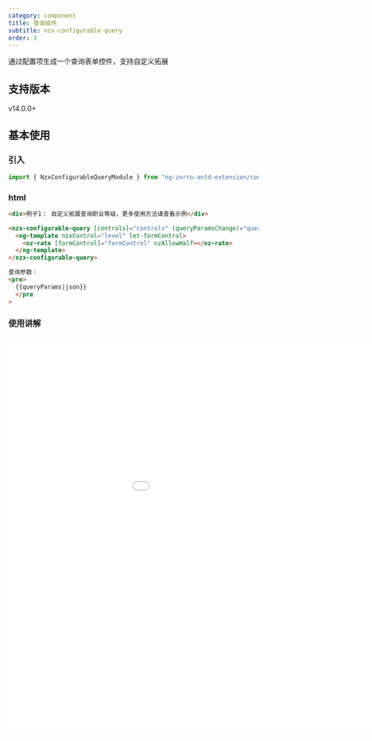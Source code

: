 ```yaml
---
category: component
title: 查询组件
subtitle: nzx-configurable-query
order: 3
---
```


通过配置项生成一个查询表单控件，支持自定义拓展

## 支持版本

<label type="success">v14.0.0+</label>

## 基本使用

### 引入

```ts
import { NzxConfigurableQueryModule } from "ng-zorro-antd-extension/configurable-query";
```

### html

```html
<div>例子1： 自定义拓展查询职业等级，更多使用方法请查看示例</div>

<nzx-configurable-query [controls]="controls" (queryParamsChange)="queryParams=$event">
  <ng-template nzxControl="level" let-formControl>
    <nz-rate [formControl]="formControl" nzAllowHalf></nz-rate>
  </ng-template>
</nzx-configurable-query>

查询参数：
<pre>
  {{queryParams|json}}
  </pre
>
```

### 使用讲解

<iframe width=1100 height=800 src="//player.bilibili.com/player.html?aid=618298852&bvid=BV1kh4y1P738&cid=1261329121&p=1&high_quality=1" scrolling="no" border="0" frameborder="no" framespacing="0" allowfullscreen="true"> </iframe>
